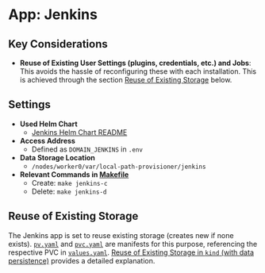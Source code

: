 # App: Jenkins

## Key Considerations
- **Reuse of Existing User Settings (plugins, credentials, etc.) and Jobs**: This avoids the hassle of reconfiguring these with each installation. This is achieved through the section [Reuse of Existing Storage](#reuse-of-existing-storage) below.

## Settings
- **Used Helm Chart**
  - [Jenkins Helm Chart README](https://github.com/jenkinsci/helm-charts/blob/main/charts/jenkins/README.md)
- **Access Address**
  - Defined as `DOMAIN_JENKINS` in `.env`
- **Data Storage Location**
  - `/nodes/worker0/var/local-path-provisioner/jenkins`
- **Relevant Commands in [Makefile](../../Makefile)**
  - Create: `make jenkins-c`
  - Delete: `make jenkins-d`

## Reuse of Existing Storage
The Jenkins app is set to reuse existing storage (creates new if none exists). [`pv.yaml`](./pv.yaml) and [`pvc.yaml`](./pvc.yaml) are manifests for this purpose, referencing the respective PVC in [`values.yaml`](./values.yaml). [Reuse of Existing Storage in `kind` (with data persistence)](../../cluster/reuse-storage.md) provides a detailed explanation.
